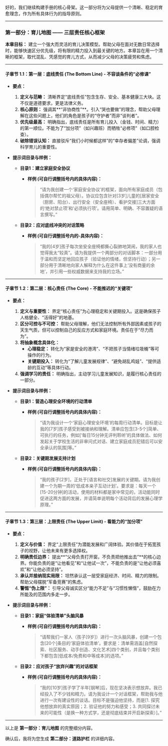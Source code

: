 好的，我们继续构建手册的核心骨架。这一部分将为父母提供一个清晰、稳定的育愈理念，作为所有具体行为的指导原则。

---

### **第一部分：育儿地图 —— 三层责任核心框架**

**本章目标：** 建立一个强大而灵活的育儿决策模型。帮助父母在面对无数日常选择时，能够快速区分优先级，将有限的精力投入到最关键的地方。本章旨在用一个清晰的框架，取代混乱、凭感觉的育儿方式，从而减少父母的决策疲劳和焦虑。

---

#### **子章节 1.1：第一层：底线责任 (The Bottom Line) - 不容谈条件的“必修课”**

*   **要点：**
    1.  **定义与范畴：** 清晰界定“底线责任”包含生存、安全、基本健康三大块。这不仅是道德要求，更是法律义务。
    2.  **核心原则：** 强调其**“非协商性”**。引入“哭也要做”的理念，帮助父母理解在这些问题上，他们的角色是孩子的“守护者”而非“谈判者”。
    3.  **优先级最高：** 明确指出，底线责任是所有育儿投入（金钱、时间、精力）的第一顺位。不能为了“加分项”（如兴趣班）而牺牲“必修项”（如口腔检查）。
    4.  **破除错误认知：** 直接驳斥“我们小时候都这样”的“幸存者偏差”论调，强调科学育儿的重要性。

*   **提示词目录与样例：**

    *   **目录1：建立家庭安全协议**
        *   **样例 (可自行调整括号内的具体内容)：**
            > “请为我创建一个‘家庭安全协议’的框架，面向所有家庭成员（包括偶尔帮忙的祖父母）。协议应包含针对[3岁]儿童的[居家安全（厨房、阳台）、出行安全（安全座椅）、看护交接]三大方面的‘绝对禁止项’和‘必须执行项’。请用简单、明确、不容置疑的语言撰写。”

    *   **目录2：应对底线冲突的对话策略**
        *   **样例 (可自行调整括号内的-具体内容)：**
            > “我的[4岁]孩子每次坐安全座椅都撕心裂肺地哭闹，我的家人也觉得我太“较真”。请为我提供一个两部分的对话脚本：一部分用于温和而坚定地回应孩子（验证他的情绪，但坚持行动）；另一部分用于清晰地向家人解释为什么在这件事上‘没有商量的余地’，并引用一些权威数据来支持我的立场。”

---

#### **子章节 1.2：第二层：核心责任 (The Core) - 不能推迟的“关键项”**

*   **要点：**
    1.  **定义与重要性：** 界定“核心责任”为心理稳定和关键期投入。这是确保孩子人格健全、“活得好”的地基。
    2.  **区分可控与不可控：** 帮助父母理解，他们无法控制所有外部因素或孩子的天生气质，但可以控制自己的反应方式和家庭环境。责任在于“尽力而为”。
    3.  **将抽象概念具体化：**
        *   **心理稳定：** 转化为“家是安全的港湾”、“不把孩子当情绪垃圾桶”等可操作的行为。
        *   **关键期投入：** 转化为“了解儿童发展规律”、“避免胡乱鸡娃”、“提供适龄的互动”等具体行动。
    4.  **强调学习的责任：** 明确指出，主动学习儿童发展知识，是履行核心责任的一部分。

*   **提示词目录与样例：**

    *   **目录1：营造心理安全环境的行动清单**
        *   **样例 (可自行调整括号内的具体内容)：**
            > “请为我设计一个‘家庭心理安全环境’的每周行动清单。目标是让我的[7岁]孩子感受到被接纳和理解。清单应包含[3-5个]简单、可执行的任务，例如[‘每日15分钟无评判聆听’的具体做法、如何发起关于学校生活的非审问式对话、建立家庭成员犯错后可以安全承认的氛围]等。”

    *   **目录2：关键期发展支持计划**
        *   **样例 (可自行调整括号内的具体内容)：**
            > “我的孩子[2岁]，正处于[语言和社交]发展的关键期。请为我创建一个为期一周的‘低成本亲子互动计划’。要求是：每天一个[15-20分钟]的活动，使用的材料都是家中常见的，活动能同时促进这两方面的发展，并请简单说明每个活动背后的发展心理学原理。”

---

#### **子章节 1.3：第三层：上限责任 (The Upper Limit) - 看能力的“加分项”**

*   **要点：**
    1.  **定义与价值：** 界定“上限责任”为潜能发展和广阔体验。其价值在于拓宽孩子的视野，让他未来有更多选择权。
    2.  **明确责任边界：** 提出**“父母负责打开窗，不负责把他推出去”**的核心边界。你能负责的是“让他看见”和“让他试一次”，不能负责的是“让他必须喜欢”和“让他必须坚持”。
    3.  **承认并接纳现实局限：** 坦然承认这一层受家庭经济、时间、精力的限制。帮助父母摆脱“军备竞赛”的焦虑。
    4.  **警惕“伪上限”：** 引导父母诚实区分“能力不足”与“习惯性懒惰”，鼓励在力所能及的范围内多走一步。

*   **提示词目录与样例：**

    *   **目录1：家庭“体验清单”头脑风暴**
        *   **样例 (可自行调整括号内的具体内容)：**
            > “请帮我们一家人（孩子[9岁]）进行一次头脑风暴，创建一个包含[20个]条目的‘家庭体验清单’。要求是：清单需涵盖[自然探索、社区服务、动手创造、文化艺术]四个类别，并且每个类别下都包含[低成本/免费和中等成本]的选项。”

    *   **目录2：应对孩子“放弃兴趣”的对话框架**
        *   **样例 (可自行调整括号内的具体内容)：**
            > “我的[10岁]孩子学了半年[钢琴]后，现在坚决表示想放弃。我已经投入了不少钱和精力。请为我设计一个对话框架，帮助我与他进行一次有建设性的谈话。目标不是强迫他坚持，而是[1. 探究他想放弃的真实原因；2. 验证他的努力和感受；3. 共同探讨未来的可能性（是换一种方式学，还是彻底结束并开启新探索）]。”

---

以上是 **第一部分：育儿地图** 的完整细分内容。

确认后，我将为您生成 **第二部分：道路护栏** 的详细内容。
